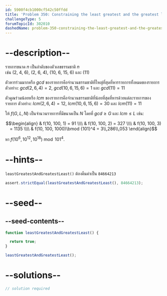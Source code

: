 ```yaml
---
id: 5900f4cb1000cf542c50ffdd
title: 'Problem 350: Constraining the least greatest and the greatest least'
challengeType: 5
forumTopicId: 302010
dashedName: problem-350-constraining-the-least-greatest-and-the-greatest-least
---
```


# --description--

รายการขนาด $n$ เป็นลำดับของตัวเลขธรรมชาติ $n$  
เช่น (2, 4, 6), (2, 6, 4), (10, 6, 15, 6) และ (11)

ตัวหารร่วมมากหรือ $gcd$ ของรายการคือจำนวนธรรมชาติที่ใหญ่ที่สุดที่หารรายการทั้งหมดของรายการ ตัวอย่าง: $gcd(2, 6, 4) = 2$, $gcd(10, 6, 15, 6) = 1$ และ $gcd(11) = 11$

ตัวคูณร่วมน้อยหรือ $lcm$ ของรายการคือจำนวนธรรมชาติที่น้อยที่สุดที่หารด้วยแต่ละรายการของรายการ ตัวอย่าง: $lcm(2, 6, 4) = 12$, $lcm(10, 6, 15, 6) = 30$ และ $lcm(11) = 11$

ให้ $f(G, L, N)$ เป็นจำนวนรายการที่มีขนาดเป็น $N$ โดยที่ $gcd ≥ G$ และ $lcm ≤ L$ เช่น:

$$\begin{align}
  & f(10, 100, 1) = 91 \\\\
  & f(10, 100, 2) = 327 \\\\
  & f(10, 100, 3) = 1135 \\\\
  & f(10, 100, 1000)\bmod {101}^4 = 3\\,286\\,053
\end{align}$$

หา $f({10}^6, {10}^{12}, {10}^{18})\bmod {101}^4$.

# --hints--

`leastGreatestAndGreatestLeast()` ต้องคืนค่าเป็น `84664213`

```js
assert.strictEqual(leastGreatestAndGreatestLeast(), 84664213);
```

# --seed--

## --seed-contents--

```js
function leastGreatestAndGreatestLeast() {

  return true;
}

leastGreatestAndGreatestLeast();
```

# --solutions--

```js
// solution required
```
